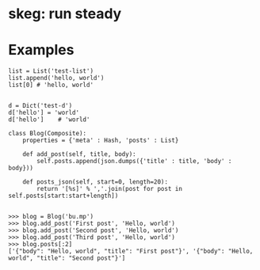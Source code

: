 # skeg: run steady

# Examples

    list = List('test-list')
    list.append('hello, world')
    list[0] # 'hello, world'
    

    d = Dict('test-d')
    d['hello'] = 'world'
    d['hello']    # 'world'   

    class Blog(Composite):
        properties = {'meta' : Hash, 'posts' : List}

        def add_post(self, title, body):
            self.posts.append(json.dumps({'title' : title, 'body' : body}))

        def posts_json(self, start=0, length=20):
            return '[%s]' % ','.join(post for post in self.posts[start:start+length])


    >>> blog = Blog('bu.mp')
    >>> blog.add_post('First post', 'Hello, world')
    >>> blog.add_post('Second post', 'Hello, world')
    >>> blog.add_post('Third post', 'Hello, world')
    >>> blog.posts[:2]
    ['{"body": "Hello, world", "title": "First post"}', '{"body": "Hello, world", "title": "Second post"}']
